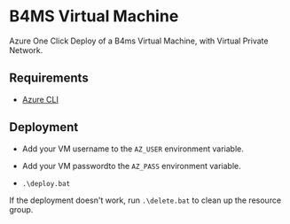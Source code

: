 # B4MS Virtual Machine

Azure One Click Deploy of a B4ms Virtual Machine, with Virtual Private Network.

## Requirements

- [Azure CLI](https://learn.microsoft.com/en-us/cli/azure/install-azure-cli-windows?tabs=azure-cli)

## Deployment

- Add your VM username to the `AZ_USER` environment variable.

- Add your VM passwordto the `AZ_PASS` environment variable.

- `.\deploy.bat`

If the deployment doesn't work, run `.\delete.bat` to clean up the resource group.
